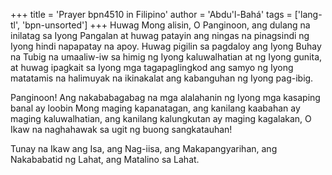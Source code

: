 +++
title = 'Prayer bpn4510 in Filipino'
author = 'Abdu'l-Bahá'
tags = ['lang-tl', 'bpn-unsorted']
+++
Huwag Mong alisin, O Panginoon, ang dulang na inilatag sa Iyong Pangalan at huwag patayin ang ningas na pinagsindi ng Iyong hindi napapatay na apoy. Huwag pigilin sa pagdaloy ang Iyong Buhay na Tubig na umaaliw-iw sa himig ng Iyong kaluwalhatian at ng Iyong gunita, at huwag ipagkait sa Iyong mga tagapaglingkod ang samyo ng Iyong matatamis na halimuyak na ikinakalat ang kabanguhan ng Iyong pag-ibig.

Panginoon! Ang nakababagabag na mga alalahanin ng Iyong mga kasaping banal ay loobin Mong maging kapanatagan, ang kanilang kaabahan ay maging kaluwalhatian, ang kanilang kalungkutan ay maging kagalakan, O Ikaw na naghahawak sa ugit ng buong sangkatauhan!

Tunay na Ikaw ang Isa, ang Nag-iisa, ang Makapangyarihan, ang Nakababatid ng Lahat, ang Matalino sa Lahat.
